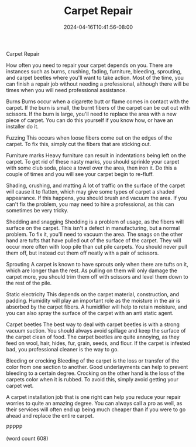﻿---
title: "Carpet Repair"
date: 2024-04-16T10:41:56-08:00
description: "Carpet Tips for Web Success"
featured_image: "/images/Carpet.jpg"
tags: ["Carpet"]
---

Carpet Repair

How often you need to repair your carpet depends on
you.  There are instances such as burns, crushing, 
fading, furniture, bleeding, sprouting, and carpet
beetles where you'll want to take action.  Most of
the time, you can finish a repair job without needing
a professional, although there will be times when
you will need professional assistance.

Burns
Burns occur when a cigarette butt or flame comes 
in contact with the carpet.  If the burn is small,
the burnt fibers of the carpet can be cut out with
scissors.  If the burn is large, you'll need to 
replace the area with a new piece of carpet.  You 
can do this yourself if you know how, or have an
installer do it.

Fuzzing
This occurs when loose fibers come out on the edges
of the carpet.  To fix this, simply cut the fibers
that are sticking out. 

Furniture marks
Heavy furniture can result in indentations being
left on the carpet.  To get rid of these nasty
marks, you should sprinkle your carpet with some
club soda, place a towel over the area, then iron
it.  Do this a couple of times and you will see
your carpet begin to re-fluff.

Shading, crushing, and matting
A lot of traffic on the surface of the carpet will
cause it to flatten, which may give some types of
carpet a shaded appearance.  If this happens, you
should brush and vacuum the area.  If you can't
fix the problem, you may need to hire a professional,
as this can sometimes be very tricky.

Shedding and snagging
Shedding is a problem of usage, as the fibers will
surface on the carpet.  This isn't a defect in
manufacturing, but a normal problem.  To fix it,
you'll need to vacuum the area.  The snags on
the other hand are tufts that have pulled out of
the surface of the carpet.  They will occur more
often with loop pile than cut pile carpets.  You
should never pull them off, but instead cut them
off neatly with a pair of scissors.

Sprouting
A carpet is known to have sprouts only when there 
are tufts on it, which are longer than the rest.
As pulling on them will only damage the carpet
more, you should trim them off with scissors and
level them down to the rest of the pile.

Static electricity
This depends on the carpet material, construction,
and padding.  Humidity will play an important role
as the moisture in the air is absorbed by the
carpet fibers.  A humidifier will help to retain
moisture, and you can also spray the surface of
the carpet with an anti static agent.  

Carpet beetles
The best way to deal with carpet beetles is with
a strong vacuum suction.  You should always avoid
spillage and keep the surface of the carpet clean
of food.  The carpet beetles are quite annoying,
as they feed on wool, hair, hides, fur, grain,
seeds, and flour.  If the carpet is infested bad,
you professional cleaner is the way to go.

Bleeding or crocking
Bleeding of the carpet is the loss or transfer
of the color from one section to another.  Good
underlayments can help to prevent bleeding to
a certain degree.  Crocking on the other hand is
the loss of the carpets color when it is rubbed.
To avoid this, simply avoid getting your carpet
wet.

A carpet installation job that is one right can
help you reduce your repair worries to quite
an amazing degree.  You can always call a pro as
well, as their services will often end up being
much cheaper than if you were to go ahead and
replace the entire carpet.

PPPPP

(word count 608)
